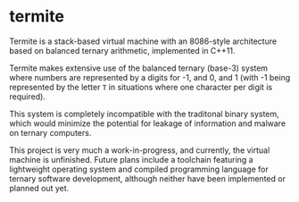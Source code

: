 # termite
Termite is a stack-based virtual machine with an 8086-style architecture based on balanced ternary arithmetic, implemented in C++11. 

Termite makes extensive use of the balanced ternary (base-3) system where numbers are represented by a digits for -1, and 0, and 1 (with -1 being represented by the letter `T` in situations where one character per digit is required). 

This system is completely incompatible with the traditonal binary system, which would minimize the potential for leakage of information and malware on ternary computers.

This project is very much a work-in-progress, and currently, the virtual machine is unfinished. Future plans include a toolchain featuring a lightweight operating system and compiled programming language for ternary software development, although neither have been implemented or planned out yet.